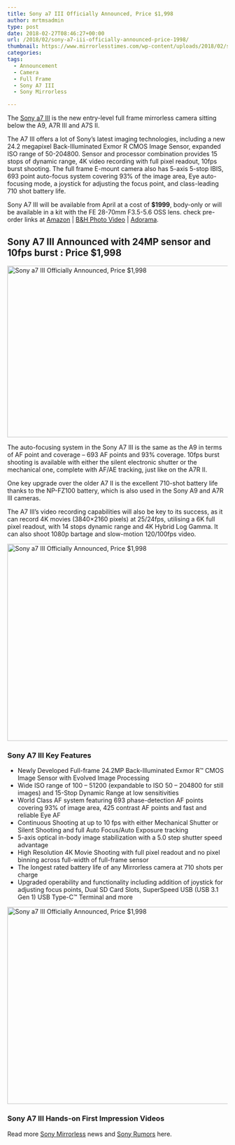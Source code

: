 ```yaml
---
title: Sony a7 III Officially Announced, Price $1,998
author: mrtmsadmin
type: post
date: 2018-02-27T08:46:27+00:00
url: /2018/02/sony-a7-iii-officially-announced-price-1998/
thumbnail: https://www.mirrorlesstimes.com/wp-content/uploads/2018/02/sony-a7-iii.jpg
categories:
tags:
  - Announcement
  - Camera
  - Full Frame
  - Sony A7 III
  - Sony Mirrorless

---
```

The [Sony a7 III][1] is the new entry-level full frame mirrorless camera sitting below the A9, A7R III and A7S II.

The A7 III offers a lot of Sony&#8217;s latest imaging technologies, including a new 24.2 megapixel Back-Illuminated Exmor R CMOS Image Sensor, expanded ISO range of 50-204800. Sensor and processor combination provides 15 stops of dynamic range, 4K video recording with full pixel readout, 10fps burst shooting. The full frame E-mount camera also has 5-axis 5-stop IBIS, 693 point auto-focus system covering 93% of the image area, Eye auto-focusing mode, a joystick for adjusting the focus point, and class-leading 710 shot battery life.

Sony A7 III will be available from April at a cost of **$1999**, body-only or will be available in a kit with the FE 28-70mm F3.5-5.6 OSS lens. check pre-order links at <a href="https://aax-us-east.amazon-adsystem.com/x/c/QiTnTtxLJDpTSaGENKRQTJAAAAFh1lvheAEAAAFKARtW-KE/https://assoc-redirect.amazon.com/g/r/http://amzn.to/2FyRBOq/ref=as_at?creativeASIN=1519704372&linkCode=w61&imprToken=1HT6DX1aOOx-tmLHpialUA&slotNum=0" target="_new" rel="nofollow" data-wpel-link="external" data-amzn-asin="1519704372">Amazon</a> | <a href="https://www.bhphotovideo.com/c/product/1394217-REG/sony_ilce_7m3_alpha_a7_iii_mirrorless.htmll/BI/20175/KBID/14249" target="_new" rel="nofollow" data-wpel-link="external">B&H Photo Video</a> | <a href="https://adorama.evyy.net/c/63923/51926/1036?u=https%3A%2F%2Fwww.adorama.com%2Fisoa7m3.html" target="_new" rel="nofollow" data-wpel-link="external">Adorama</a>.<!--more-->

## Sony A7 III Announced with 24MP sensor and 10fps burst : Price $1,998

<img class="aligncenter" title="Sony a7 III Officially Announced, Price $1,998" src="https://i1.wp.com/www.dailycameranews.com/wp-content/uploads/2018/02/Sony-A7-III-mirrorless-camera-officially-announced.jpg?resize=768%2C392&ssl=1" alt="Sony a7 III Officially Announced, Price $1,998" width="768" height="392" /> 

The auto-focusing system in the Sony A7 III is the same as the A9 in terms of AF point and coverage &#8211; 693 AF points and 93% coverage. 10fps burst shooting is available with either the silent electronic shutter or the mechanical one, complete with AF/AE tracking, just like on the A7R II.

One key upgrade over the older A7 II is the excellent 710-shot battery life thanks to the NP-FZ100 battery, which is also used in the Sony A9 and A7R III cameras.

The A7 III&#8217;s video recording capabilities will also be key to its success, as it can record 4K movies (3840×2160 pixels) at 25/24fps, utilising a 6K full pixel readout, with 14 stops dynamic range and 4K Hybrid Log Gamma. It can also shoot 1080p bartage and slow-motion 120/100fps video.

[<img class="aligncenter wp-image-1698 size-full" title="Sony a7 III Officially Announced, Price $1,998" src="https://i2.wp.com/www.mirrorlesstimes.com/wp-content/uploads/2018/02/sony-a7-iii-back.jpg?resize=600%2C450&#038;ssl=1" alt="Sony a7 III Officially Announced, Price $1,998" width="600" height="450" srcset="https://i2.wp.com/www.mirrorlesstimes.com/wp-content/uploads/2018/02/sony-a7-iii-back.jpg?w=1200&ssl=1 1200w, https://i2.wp.com/www.mirrorlesstimes.com/wp-content/uploads/2018/02/sony-a7-iii-back.jpg?resize=400%2C300&ssl=1 400w, https://i2.wp.com/www.mirrorlesstimes.com/wp-content/uploads/2018/02/sony-a7-iii-back.jpg?resize=768%2C576&ssl=1 768w, https://i2.wp.com/www.mirrorlesstimes.com/wp-content/uploads/2018/02/sony-a7-iii-back.jpg?resize=970%2C728&ssl=1 970w" sizes="(max-width: 600px) 100vw, 600px" data-recalc-dims="1" />][2]

### Sony A7 III Key Features

  * Newly Developed Full-frame 24.2MP Back-Illuminated Exmor R™ CMOS Image Sensor with Evolved Image Processing
  * Wide ISO range of 100 – 51200 (expandable to ISO 50 – 204800 for still images) and 15-Stop Dynamic Range at low sensitivities
  * World Class AF system featuring 693 phase-detection AF points covering 93% of image area, 425 contrast AF points and fast and reliable Eye AF
  * Continuous Shooting at up to 10 fps with either Mechanical Shutter or Silent Shooting and full Auto Focus/Auto Exposure tracking
  * 5-axis optical in-body image stabilization with a 5.0 step shutter speed advantage
  * High Resolution 4K Movie Shooting with full pixel readout and no pixel binning across full-width of full-frame sensor
  * The longest rated battery life of any Mirrorless camera at 710 shots per charge
  * Upgraded operability and functionality including addition of joystick for adjusting focus points, Dual SD Card Slots, SuperSpeed USB (USB 3.1 Gen 1) USB Type-C™ Terminal and more

[<img class="aligncenter wp-image-1700 size-full" title="Sony a7 III Officially Announced, Price $1,998" src="https://i0.wp.com/www.mirrorlesstimes.com/wp-content/uploads/2018/02/sony-a7-iii-top-1.jpg?resize=600%2C450&#038;ssl=1" alt="Sony a7 III Officially Announced, Price $1,998" width="600" height="450" srcset="https://i0.wp.com/www.mirrorlesstimes.com/wp-content/uploads/2018/02/sony-a7-iii-top-1.jpg?w=1200&ssl=1 1200w, https://i0.wp.com/www.mirrorlesstimes.com/wp-content/uploads/2018/02/sony-a7-iii-top-1.jpg?resize=400%2C300&ssl=1 400w, https://i0.wp.com/www.mirrorlesstimes.com/wp-content/uploads/2018/02/sony-a7-iii-top-1.jpg?resize=768%2C576&ssl=1 768w, https://i0.wp.com/www.mirrorlesstimes.com/wp-content/uploads/2018/02/sony-a7-iii-top-1.jpg?resize=970%2C728&ssl=1 970w" sizes="(max-width: 600px) 100vw, 600px" data-recalc-dims="1" />][3]

### Sony A7 III Hands-on First Impression Videos









Read more <a href="https://www.mirrorlesstimes.com/tags/sony-mirrorless/" target="_blank" rel="noopener">Sony Mirrorless</a> news and <a href="https://www.dailycameranews.com/tag/sony-rumors/" target="_blank" rel="noopener">Sony Rumors</a> here.

 [1]: https://www.mirrorlesstimes.com/tags/sony-a7-iii/
 [2]: https://i2.wp.com/www.mirrorlesstimes.com/wp-content/uploads/2018/02/sony-a7-iii-back.jpg?ssl=1
 [3]: https://i0.wp.com/www.mirrorlesstimes.com/wp-content/uploads/2018/02/sony-a7-iii-top-1.jpg?ssl=1